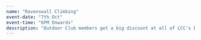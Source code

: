 ```yaml
---
name: "Ravenswall Climbing"
event-date: "7th Oct"
event-time: "6PM Onwards"
description: "Outdoor Club members get a big discount at all of LCC's bouldering centres (all the ones ending -Wall). Join us on Monday at RavensWall!"
---
```

